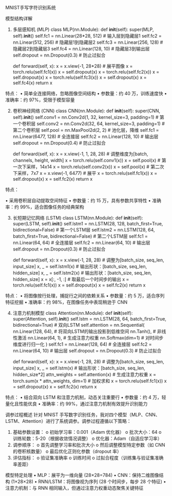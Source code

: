 MNIST手写字符识别系统

模型结构详解
1. 多层感知机 (MLP)
class MLP(nn.Module):
    def __init__(self):
        super(MLP, self).__init__()
        self.fc1 = nn.Linear(28*28, 512)  # 输入层到隐藏层1
        self.fc2 = nn.Linear(512, 256)    # 隐藏层1到隐藏层2
        self.fc3 = nn.Linear(256, 128)    # 隐藏层2到隐藏层3
        self.fc4 = nn.Linear(128, 10)     # 隐藏层3到输出层
        self.dropout = nn.Dropout(0.3)    # 防止过拟合
        
    def forward(self, x):
        x = x.view(-1, 28*28)  # 展平图像
        x = torch.relu(self.fc1(x))
        x = self.dropout(x)
        x = torch.relu(self.fc2(x))
        x = self.dropout(x)
        x = torch.relu(self.fc3(x))
        x = self.dropout(x)
        x = self.fc4(x)
        return x

特点：
•	简单全连接网络，忽略图像空间结构
•	参数量：约 40 万，训练速度快
•	准确率：约 97%，受限于模型容量
  
2. 卷积神经网络 (CNN)
class CNN(nn.Module):
    def __init__(self):
        super(CNN, self).__init__()
        self.conv1 = nn.Conv2d(1, 32, kernel_size=3, padding=1)  # 第一个卷积层
        self.conv2 = nn.Conv2d(32, 64, kernel_size=3, padding=1)  # 第二个卷积层
        self.pool = nn.MaxPool2d(2, 2)  # 池化层，降维
        self.fc1 = nn.Linear(64*7*7, 128)  # 全连接层
        self.fc2 = nn.Linear(128, 10)  # 输出层
        self.dropout = nn.Dropout(0.4)  # 防止过拟合
        
    def forward(self, x):
        x = x.view(-1, 1, 28, 28)  # 调整维度为[batch, channels, height, width]
        x = torch.relu(self.conv1(x))
        x = self.pool(x)  # 第一次下采样，14x14
        x = torch.relu(self.conv2(x))
        x = self.pool(x)  # 第二次下采样，7x7
        x = x.view(-1, 64*7*7)  # 展平
        x = torch.relu(self.fc1(x))
        x = self.dropout(x)
        x = self.fc2(x)
        return x

特点：

•	采用卷积层自动提取空间特征
•	参数量：约 15 万，具有参数共享特性
•	准确率：约 99%，适合图像任务的经典架构

 
 
3. 长短期记忆网络 (LSTM)
class LSTM(nn.Module):
    def __init__(self):
        super(LSTM, self).__init__()
        self.lstm1 = nn.LSTM(28, 128, batch_first=True, bidirectional=False)  # 第一个LSTM层
        self.lstm2 = nn.LSTM(128, 64, batch_first=True, bidirectional=False)   # 第二个LSTM层
        self.fc1 = nn.Linear(64, 64)  # 全连接层
        self.fc2 = nn.Linear(64, 10)  # 输出层
        self.dropout = nn.Dropout(0.3)  # 防止过拟合
        
    def forward(self, x):
        x = x.view(-1, 28, 28)  # 调整为[batch_size, seq_len, input_size]
        x, _ = self.lstm1(x)    # 输出形状：[batch_size, seq_len, hidden_size]
        x, _ = self.lstm2(x)    # 输出形状：[batch_size, seq_len, hidden_size]
        x = x[:, -1, :]  # 取最后一个时间步的输出
        x = torch.relu(self.fc1(x))
        x = self.dropout(x)
        x = self.fc2(x)
        return x

特点：
•	将图像按行处理，捕捉行之间的依赖关系
•	参数量：约 5 万，适合序列特征挖掘
•	准确率：约 98%，在图像任务中表现稍逊于 CNN
  
4. 注意力机制模型
class Attention(nn.Module):
    def __init__(self):
        super(Attention, self).__init__()
        self.lstm = nn.LSTM(28, 64, batch_first=True, bidirectional=True)  # 双向LSTM
        self.attention = nn.Sequential(
            nn.Linear(128, 64),  # 将双向LSTM的输出投影到低维空间
            nn.Tanh(),           # 非线性激活
            nn.Linear(64, 1),    # 生成注意力权重
            nn.Softmax(dim=1)    # 对时间步维度进行归一化
        )
        self.fc1 = nn.Linear(128, 64)  # 全连接层
        self.fc2 = nn.Linear(64, 10)   # 输出层
        self.dropout = nn.Dropout(0.3)  # 防止过拟合
        
    def forward(self, x):
        x = x.view(-1, 28, 28)  # 调整为[batch_size, seq_len, input_size]
        x, _ = self.lstm(x)     # 输出形状：[batch_size, seq_len, hidden_size*2]
        attn_weights = self.attention(x)  # 生成注意力权重
        x = torch.sum(x * attn_weights, dim=1)  # 加权求和
        x = torch.relu(self.fc1(x))
        x = self.dropout(x)
        x = self.fc2(x)
        return x

特点：
•	结合双向 LSTM 和注意力机制，动态关注重要行
•	参数量：约 4 万，轻量化且性能优良
•	准确率：约 99%，通过注意力机制有效提升识别能力
  
调参过程概述
针对 MNIST 手写数字识别任务，我对四个模型（MLP、CNN、LSTM、Attention）进行了系统调参。调参过程遵循以下策略：
1.	基础参数设置：
o	初始学习率：0.001（Adam 优化器）
o	批次大小：64
o	训练轮数：5-20（根据收敛情况调整）
o	优化器：Adam（自适应学习率）
2.	调参顺序：
o	首先调整学习率和批次大小
o	然后调整模型特定参数（如 CNN 的卷积核数量）
o	最后优化正则化参数（dropout 率）
3.	评估指标：
o	验证集准确率
o	训练时间
o	过拟合程度（训练集与验证集准确率差距）

模型特定处理
•	MLP：展平为一维向量 (28×28=784)
•	CNN：保持二维图像结构 (1×28×28)
•	RNN/LSTM：将图像视为序列 (28 个时间步，每步 28 个特征)
•	注意力机制：与 RNN 相同输入，但通过注意力权重动态聚焦关键特征
